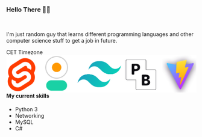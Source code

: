 ### Hello There 👋🗿
<br>
<p>I'm just random guy that learns different
programming languages and other computer science stuff to get a job in future.</p>
CET Timezone

<img align="right" src="x.png"/>
<br>
<h4>My current skills</h4>
<ul>
 <li>Python 3</li>
 <li>Networking</li>
 <li>MySQL</li>
 <li>C#</li>
</ul>

